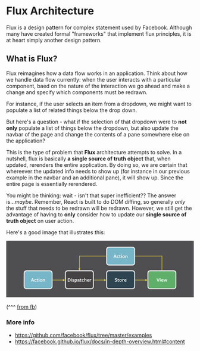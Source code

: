 # Flux Architecture
Flux is a design pattern for complex statement used by Facebook. Although many have created formal "frameworks" that implement flux principles, it is at heart simply another design pattern.

## What is Flux?

Flux reimagines how a data flow works in an application. Think about how we handle data flow currently: when the user interacts with a particular component, baed on the nature of the interaction we go ahead and make a change and specify which components must be redrawn.

For instance, if the user selects an item from a dropdown, we might want to populate a list of related things below the drop down.

But here's a question - what if the selection of that dropdown were to **not only** populate a list of things below the dropdown, but also update the navbar of the page and change the contents of a pane somewhere else on the application?

This is the type of problem that **Flux** architecture attempts to solve.  In a nutshell, flux is basically **a single source of truth object** that, when updated, rerenders the entire application. By doing so, we are certain that whereever the updated info needs to show up (for instance in our previous example in the navbar and an additional pane), it will show up. Since the entire page is essentially rerendered.

You might be thinking: wait - isn't that super inefficient?? The answer is...*maybe*. Remember, React is built to do DOM diffing, so generally *only* the stuff that needs to be redrawn will be redrawn. However, we still get the advantage of having to **only** consider how to update our **single source of truth object** on user action.

Here's a good image that illustrates this:

![img](https://github.com/mottaquikarim/advanced-react/blob/master/FluxArchitecture/assets/flux-simple-f8-diagram-with-client-action-1300w.png?raw=true)

(^^^ [from fb](https://facebook.github.io/flux/docs/in-depth-overview.html#content))


### More info

* https://github.com/facebook/flux/tree/master/examples
* https://facebook.github.io/flux/docs/in-depth-overview.html#content

